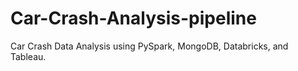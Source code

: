 # Car-Crash-Analysis-pipeline
Car Crash Data Analysis using PySpark, MongoDB, Databricks, and Tableau. 

